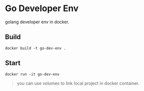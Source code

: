 # Go Developer Env

golang developer env in docker.

## Build

`docker build -t go-dev-env .`

## Start

`docker run -it go-dev-env`

> you can use volumes to link local project in docker container.

